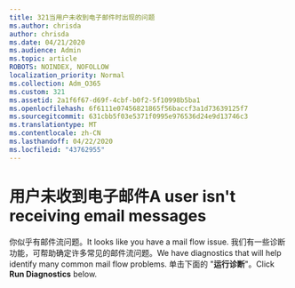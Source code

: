 ```yaml
---
title: 321当用户未收到电子邮件时出现的问题
ms.author: chrisda
author: chrisda
ms.date: 04/21/2020
ms.audience: Admin
ms.topic: article
ROBOTS: NOINDEX, NOFOLLOW
localization_priority: Normal
ms.collection: Adm_O365
ms.custom: 321
ms.assetid: 2a1f6f67-d69f-4cbf-b0f2-5f10998b5ba1
ms.openlocfilehash: 6f6111e07456821865f56baccf3a1d73639125f7
ms.sourcegitcommit: 631cbb5f03e5371f0995e976536d24e9d13746c3
ms.translationtype: MT
ms.contentlocale: zh-CN
ms.lasthandoff: 04/22/2020
ms.locfileid: "43762955"
---
```

# <a name="a-user-isnt-receiving-email-messages"></a><span data-ttu-id="fc47b-102">用户未收到电子邮件</span><span class="sxs-lookup"><span data-stu-id="fc47b-102">A user isn't receiving email messages</span></span>

<span data-ttu-id="fc47b-103">你似乎有邮件流问题。</span><span class="sxs-lookup"><span data-stu-id="fc47b-103">It looks like you have a mail flow issue.</span></span> <span data-ttu-id="fc47b-104">我们有一些诊断功能，可帮助确定许多常见的邮件流问题。</span><span class="sxs-lookup"><span data-stu-id="fc47b-104">We have diagnostics that will help identify many common mail flow problems.</span></span> <span data-ttu-id="fc47b-105">单击下面的 "**运行诊断**"。</span><span class="sxs-lookup"><span data-stu-id="fc47b-105">Click **Run Diagnostics** below.</span></span>
 